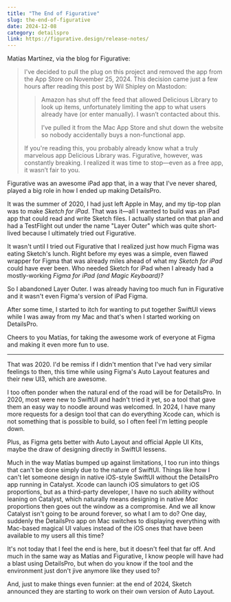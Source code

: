 ```yaml
---
title: "The End of Figurative"
slug: the-end-of-figurative
date: 2024-12-08
category: detailspro
link: https://figurative.design/release-notes/
---
```


Matías Martínez, via the blog for Figurative:

> I've decided to pull the plug on this project and removed the app from the App Store on November 25, 2024. This decision came just a few hours after reading this post by Wil Shipley on Mastodon: 
>
> > Amazon has shut off the feed that allowed Delicious Library to look up items, unfortunately limiting the app to what users already have (or enter manually).
I wasn’t contacted about this.
> >
> >I’ve pulled it from the Mac App Store and shut down the website so nobody accidentally buys a non-functional app.
>
> If you're reading this, you probably already know what a truly marvelous app Delicious Library was. Figurative, however, was constantly breaking. I realized it was time to stop—even as a free app, it wasn’t fair to you.

Figurative was an awesome iPad app that, in a way that I've never shared, played a big role in how I ended up making DetailsPro. 

It was the summer of 2020, I had just left Apple in May, and my tip-top plan was to make *Sketch for iPad*. That was it—all I wanted to build was an iPad app that could read and write Sketch files. I actually started on that plan and had a TestFlight out under the name "Layer Outer" which was quite short-lived because I ultimately tried out Figurative.

It wasn't until I tried out Figurative that I realized just how much Figma was eating Sketch's lunch. Right before my eyes was a simple, even flawed wrapper for Figma that was already miles ahead of what my *Sketch for iPad* could have ever been. Who needed Sketch for iPad when I already had a mostly-working *Figma for iPad (and Magic Keyboard)?*

So I abandoned Layer Outer. I was already having too much fun in Figurative and it wasn't even Figma's version of iPad Figma. 

After some time, I started to itch for wanting to put together SwiftUI views while I was away from my Mac and that's when I started working on DetailsPro.

Cheers to you Matías, for taking the awesome work of everyone at Figma and making it even more fun to use.

---

That was 2020. I'd be remiss if I didn't mention that I've had very similar feelings to then, this time while using Figma's Auto Layout features and their new UI3, which are awesome. 

I too often ponder when the natural end of the road will be for DetailsPro. In 2020, most were new to SwiftUI and hadn't tried it yet, so a tool that gave them an easy way to noodle around was welcomed. In 2024, I have many more requests for a design tool that can do everything Xcode can, which is not something that is possible to build, so I often feel I'm letting people down.

Plus, as Figma gets better with Auto Layout and official Apple UI Kits, maybe the draw of designing directly in SwiftUI lessens.

Much in the way Matías bumped up against limitations, I too run into things that can't be done simply due to the nature of SwiftUI. Things like how I can't let someone design in native iOS-style SwiftUI without the DetailsPro app running in Catalyst. Xcode can launch iOS simulators to get iOS proportions, but as a third-party developer, I have no such ability without leaning on Catalyst, which naturally means designing in native *Mac* proportions then goes out the window as a compromise. And we all know Catalyst isn't going to be around forever, so what I am to do? One day, suddenly the DetailsPro app on Mac switches to displaying everything with Mac-based magical UI values instead of the iOS ones that have been available to my users all this time?

It's not today that I feel the end is here, but it doesn't feel that far off. And much in the same way as Matías and Figurative, I know people will have had a blast using DetailsPro, but when do you know if the tool and the environment just don't jive anymore like they used to?

And, just to make things even funnier: at the end of 2024, Sketch announced they are starting to work on their own version of Auto Layout.


